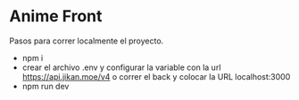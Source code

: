 # Anime Front

Pasos para correr localmente el proyecto.


- npm i
- crear el archivo .env y configurar la variable con la url https://api.jikan.moe/v4 o correr el back y colocar la URL localhost:3000
- npm run dev


